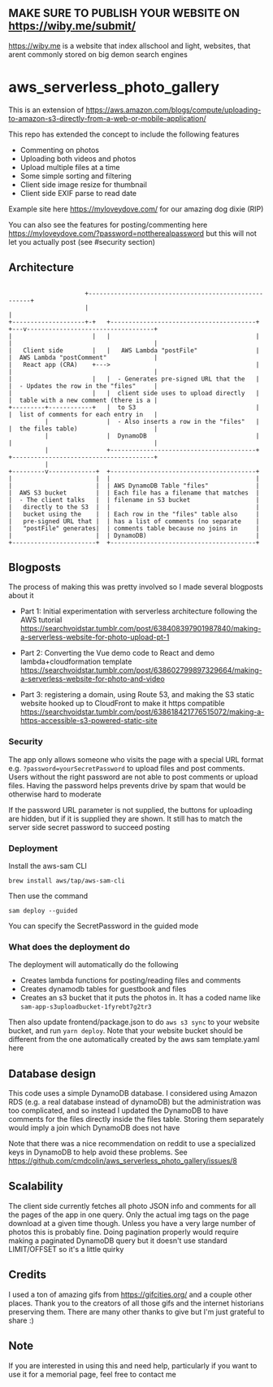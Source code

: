 ## MAKE SURE TO PUBLISH YOUR WEBSITE ON https://wiby.me/submit/
https://wiby.me is a website that index allschool and light, websites, that arent commonly stored on big demon search engines 

# aws_serverless_photo_gallery

This is an extension of
https://aws.amazon.com/blogs/compute/uploading-to-amazon-s3-directly-from-a-web-or-mobile-application/

This repo has extended the concept to include the following features

- Commenting on photos
- Uploading both videos and photos
- Upload multiple files at a time
- Some simple sorting and filtering
- Client side image resize for thumbnail
- Client side EXIF parse to read date

Example site here https://myloveydove.com/ for our amazing dog dixie (RIP)

You can also see the features for posting/commenting here
https://myloveydove.com/?password=nottherealpassword but this will not let you
actually post (see #security section)

## Architecture

```

                     +------------------------------------------------------+
                     |                                                      |
+--------------------+-+   +----------------------------------------+   +---v-----------------------------------+
|                      |   |                                        |   |                                       |
|   Client side        |   |   AWS Lambda "postFile"                |   |  AWS Lambda "postComment"             |
|   React app (CRA)    +--->                                        |   |                                       |
|                      |   |  - Generates pre-signed URL that the   |   |  - Updates the row in the "files"     |
|                      |   |  client side uses to upload directly   |   |  table with a new comment (there is a |
+---------+------------+   |  to S3                                 |   |  list of comments for each entry in   |
          |                |  - Also inserts a row in the "files"   |   |  the files table)                     |
          |                |  DynamoDB                              |   |                                       |
          |                +----------------------------------------+   +---------------------------------------+
          |
+---------v-------------+  +----------------------------------------+
|                       |  |                                        |
|                       |  | AWS DynamoDB Table "files"             |
|  AWS S3 bucket        |  | Each file has a filename that matches  |
|  - The client talks   |  | filename in S3 bucket                  |
|   directly to the S3  |  |                                        |
|   bucket using the    |  | Each row in the "files" table also     |
|   pre-signed URL that |  | has a list of comments (no separate    |
|   "postFile" generates|  | comments table because no joins in     |
|                       |  | DynamoDB)                              |
+-----------------------+  +----------------------------------------+
```

## Blogposts

The process of making this was pretty involved so I made several blogposts about it

- Part 1: Initial experimentation with serverless architecture following the
  AWS tutorial
  https://searchvoidstar.tumblr.com/post/638408397901987840/making-a-serverless-website-for-photo-upload-pt-1

- Part 2: Converting the Vue demo code to React and demo lambda+cloudformation
  template
  https://searchvoidstar.tumblr.com/post/638602799897329664/making-a-serverless-website-for-photo-and-video

- Part 3: registering a domain, using Route 53, and making the S3 static
  website hooked up to CloudFront to make it https compatible
  https://searchvoidstar.tumblr.com/post/638618421776515072/making-a-https-accessible-s3-powered-static-site

### Security

The app only allows someone who visits the page with a special URL format e.g.
`?password=yourSecretPassword` to upload files and post comments. Users without
the right password are not able to post comments or upload files. Having the
password helps prevents drive by spam that would be otherwise hard to moderate

If the password URL parameter is not supplied, the buttons for uploading are
hidden, but if it is supplied they are shown. It still has to match the server
side secret password to succeed posting

### Deployment

Install the aws-sam CLI

```
brew install aws/tap/aws-sam-cli
```

Then use the command

```
sam deploy --guided
```

You can specify the SecretPassword in the guided mode

### What does the deployment do

The deployment will automatically do the following

- Creates lambda functions for posting/reading files and comments
- Creates dynamodb tables for guestbook and files
- Creates an s3 bucket that it puts the photos in. It has a coded name like
  `sam-app-s3uploadbucket-1fyrebt7g2tr3`

Then also update frontend/package.json to do `aws s3 sync` to your website
bucket, and run `yarn deploy`. Note that your website bucket should be
different from the one automatically created by the aws sam template.yaml here

## Database design

This code uses a simple DynamoDB database. I considered using Amazon RDS (e.g.
a real database instead of dynamoDB) but the administration was too
complicated, and so instead I updated the DynamoDB to have comments for the
files directly inside the files table. Storing them separately would imply a
join which DynamoDB does not have

Note that there was a nice recommendation on reddit to use a specialized keys
in DynamoDB to help avoid these problems. See https://github.com/cmdcolin/aws_serverless_photo_gallery/issues/8

## Scalability

The client side currently fetches all photo JSON info and comments for all the
pages of the app in one query. Only the actual img tags on the page download at
a given time though. Unless you have a very large number of photos this is
probably fine. Doing pagination properly would require making a paginated
DynamoDB query but it doesn't use standard LIMIT/OFFSET so it's a little quirky

## Credits

I used a ton of amazing gifs from https://gifcities.org/ and a couple other
places. Thank you to the creators of all those gifs and the internet historians
preserving them. There are many other thanks to give but I'm just grateful to
share :)

## Note

If you are interested in using this and need help, particularly if you want to
use it for a memorial page, feel free to contact me
